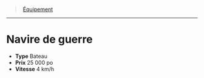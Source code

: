 ﻿---
!Equipment
Type: Bateau
Price: 25 000 po
Speed: 4 km/h
Id: equipment_hd.md#navire-de-guerre
ParentLink: equipment_hd.md#Équipement
Name: Navire de guerre
ParentName: Équipement
NameLevel: 1
---
> [Équipement](hd_equipment.md)

---

# Navire de guerre

- **Type** Bateau
- **Prix** 25 000 po
- **Vitesse** 4 km/h

